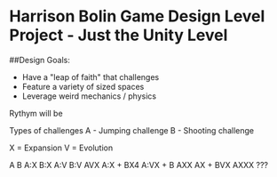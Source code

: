 # Harrison Bolin Game Design Level Project - Just the Unity Level

##Design Goals:
- Have a "leap of faith" that challenges
- Feature a variety of sized spaces
- Leverage weird mechanics / physics

Rythym will be

Types of challenges A - Jumping challenge B - Shooting challenge

X = Expansion V = Evolution

A
B
A:X
B:X
A:V
B:V
AVX
A:X + BX4
A:VX + B
AXX
AX + BVX
AXXX
???
